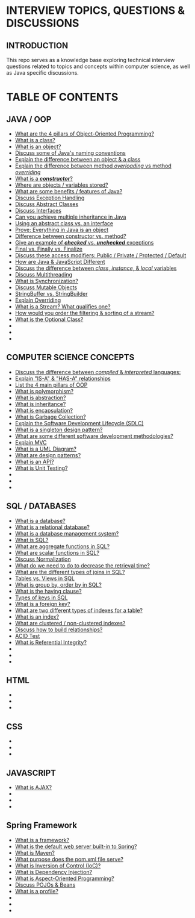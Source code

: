 # INTERVIEW TOPICS, QUESTIONS & DISCUSSIONS
## INTRODUCTION
This repo serves as a knowledge base exploring technical interview questions related to topics and concepts
within computer science, as well as Java specific discussions.

# TABLE OF CONTENTS
## JAVA / OOP
* [What are the 4 pillars of Object-Oriented Programming?](https://github.com/M-Croghan/Interview-Prep/blob/main/Java_OOP.md#what-are-the-4-pillars-of-object-oriented-programming-describe-them)
* [What is a class?](https://github.com/M-Croghan/Interview-Prep/blob/main/Java_OOP.md#what-is-a-class)
* [What is an object?](https://github.com/M-Croghan/Interview-Prep/blob/main/Java_OOP.md#what-is-an-object)
* [Discuss some of Java's naming conventions](https://github.com/M-Croghan/Interview-Prep/blob/main/Java_OOP.md#discuss-some-of-javas-naming-conventions)
* [Explain the difference between an object & a class](https://github.com/M-Croghan/Interview-Prep/blob/main/Java_OOP.md#explain-the-difference-between-an-object--a-class)
* [Explain the difference between method _overloading_ vs method _overriding_](https://github.com/M-Croghan/Interview-Prep/blob/main/Java_OOP.md#explain-the-difference-between-method-overloading-vs-method-overriding)
* [What is a ***constructor***?](https://github.com/M-Croghan/Interview-Prep/blob/main/Java_OOP.md#what-is-a-constructor)
* [Where are objects / variables stored?](https://github.com/M-Croghan/Interview-Prep/blob/main/Java_OOP.md#where-are-objects--variables-stored)
* [What are some benefits / features of Java?](https://github.com/M-Croghan/Interview-Prep/blob/main/Java_OOP.md#what-are-some-of-the-benefits--features-of-java)
* [Discuss Exception Handling](https://github.com/M-Croghan/Interview-Prep/blob/main/Java_OOP.md#discuss-exception-handling-errors-vs-exceptions)
* [Discuss Abstract Classes](https://github.com/M-Croghan/Interview-Prep/blob/main/Java_OOP.md#discuss-abstract-classes)
* [Discuss Interfaces](https://github.com/M-Croghan/Interview-Prep/blob/main/Java_OOP.md#discuss-interfaces)
* [Can you achieve multiple inheritance in Java](https://github.com/M-Croghan/Interview-Prep/blob/main/Java_OOP.md#can-you-achieve-multiple-inheritance-in-java)
* [Using an abstract class vs. an interface](https://github.com/M-Croghan/Interview-Prep/blob/main/Java_OOP.md#using-an-abstract-class-vs-an-interface)
* [Prove: Everything in Java is an object](https://github.com/M-Croghan/Interview-Prep/blob/main/Java_OOP.md#prove-everything-in-java-is-an-object)
* [Difference between constructor vs. method?](https://github.com/M-Croghan/Interview-Prep/blob/main/Java_OOP.md#difference-between-constructor-vs-method)
* [Give an example of ***checked*** vs. ***unchecked*** exceptions](https://github.com/M-Croghan/Interview-Prep/blob/main/Java_OOP.md#give-an-example-of-checked-vs-unchecked-exceptions)
* [Final vs. Finally vs. Finalize](https://github.com/M-Croghan/Interview-Prep/blob/main/Java_OOP.md#final-vs-finally-vs-finalize)
* [Discuss these access modifiers: Public / Private / Protected / Default](https://github.com/M-Croghan/Interview-Prep/blob/main/Java_OOP.md#discuss-these-access-modifiers-public--private--protected--default)
* [How are Java & JavaScript Different](https://github.com/M-Croghan/Interview-Prep/blob/main/Java_OOP.md#how-are-java--javascript-different)
* [Discuss the difference between _class_, _instance_, & _local_ variables](https://github.com/M-Croghan/Interview-Prep/blob/main/Java_OOP.md#discuss-the-difference-between-class--instance-variables--methods)
* [Discuss Multithreading](https://github.com/M-Croghan/Interview-Prep/blob/main/Java_OOP.md#discuss-multithreading)
* [What is Synchronization?](https://github.com/M-Croghan/Interview-Prep/blob/main/Java_OOP.md#what-is-synchronization)
* [Discuss Mutable Objects](https://github.com/M-Croghan/Interview-Prep/blob/main/Java_OOP.md#discuss-mutable-objects)
* [StringBuffer vs. StringBuilder](https://github.com/M-Croghan/Interview-Prep/blob/main/Java_OOP.md#stringbuffer-vs-stringbuilder)
* [Explain Overriding](https://github.com/M-Croghan/Interview-Prep/blob/main/Java_OOP.md#explain-overriding)
* [What is a Stream? What qualifies one?](https://github.com/M-Croghan/Interview-Prep/blob/main/Java_OOP.md#what-is-a-stream-what-qualifies-as-one)
* [How would you order the filtering & sorting of a stream?](https://github.com/M-Croghan/Interview-Prep/blob/main/Java_OOP.md#how-would-you-order-the-filtering--sorting-of-a-stream)
* [What is the Optional Class?](https://github.com/M-Croghan/Interview-Prep/blob/main/Java_OOP.md#what-is-the-optional-class)
* []()
* []()
* []()

## COMPUTER SCIENCE CONCEPTS
* [Discuss the difference between _compiled_ & _interpreted_ languages:](https://github.com/M-Croghan/Interview-Prep/blob/main/CS_Concepts.md#discuss-the-difference-between-compiled--interpreted-languages)
* [Explain "IS-A" & "HAS-A" relationships](https://github.com/M-Croghan/Interview-Prep/blob/main/CS_Concepts.md#explain-is-a--has-a-relationships)
* [List the 4 main pillars of OOP](https://github.com/M-Croghan/Interview-Prep/blob/main/CS_Concepts.md#list-the-4-main-pillars-of-oop)
* [What is polymorphism?](https://github.com/M-Croghan/Interview-Prep/blob/main/CS_Concepts.md#what-is-polymorphism)
* [What is abstraction?](https://github.com/M-Croghan/Interview-Prep/blob/main/CS_Concepts.md#what-is-abstraction)
* [What is inheritance?](https://github.com/M-Croghan/Interview-Prep/blob/main/CS_Concepts.md#what-is-inheritance)
* [What is encapsulation?](https://github.com/M-Croghan/Interview-Prep/blob/main/CS_Concepts.md#what-is-encapsulation)
* [What is Garbage Collection?](https://github.com/M-Croghan/Interview-Prep/blob/main/CS_Concepts.md#what-is-garbage-collection)
* [Explain the Software Development Lifecycle (SDLC)](https://github.com/M-Croghan/Interview-Prep/blob/main/CS_Concepts.md#explain-the-software-developmnt-lifecycle-sdlc)
* [What is a singleton design pattern?](https://github.com/M-Croghan/Interview-Prep/blob/main/CS_Concepts.md#what-is-a-singleton-design-pattern)
* [What are some different software development methodologies?](https://github.com/M-Croghan/Interview-Prep/blob/main/CS_Concepts.md#what-are-some-of-the-different-software-development-methodologies)
* [Explain MVC](https://github.com/M-Croghan/Interview-Prep/blob/main/CS_Concepts.md#explain-mvc)
* [What is a UML Diagram?](https://github.com/M-Croghan/Interview-Prep/blob/main/CS_Concepts.md#what-is-a-uml-diagram)
* [What are design patterns?](https://github.com/M-Croghan/Interview-Prep/blob/main/CS_Concepts.md#what-are-design-patterns)
* [What is an API?](https://github.com/M-Croghan/Interview-Prep/blob/main/CS_Concepts.md#what-is-an-api)
* [What is Unit Testing?](https://github.com/M-Croghan/Interview-Prep/blob/main/CS_Concepts.md#what-is-unit-testing)
* []()
* []()
* []()

## SQL / DATABASES
* [What is a database?](https://github.com/M-Croghan/Interview-Prep/blob/main/SQL_Databases.md#what-is-a-database)
* [What is a relational database?](https://github.com/M-Croghan/Interview-Prep/blob/main/SQL_Databases.md#what-is-a-relational-database)
* [What is a database management system?](https://github.com/M-Croghan/Interview-Prep/blob/main/SQL_Databases.md#what-is-a-database-management-system)
* [What is SQL?](https://github.com/M-Croghan/Interview-Prep/blob/main/SQL_Databases.md#what-is-sql)
* [What are aggregate functions in SQL?](https://github.com/M-Croghan/Interview-Prep/blob/main/SQL_Databases.md#what-are-aggregate-functions-in-sql)
* [What are scalar functions in SQL?](https://github.com/M-Croghan/Interview-Prep/blob/main/SQL_Databases.md#what-are-scalar-functions-in-sql)
* [Discuss Normalization](https://github.com/M-Croghan/Interview-Prep/blob/main/SQL_Databases.md#discuss-normalization)
* [What do we need to do to decrease the retrieval time?](https://github.com/M-Croghan/Interview-Prep/blob/main/SQL_Databases.md#what-do-we-need-to-do-to-decrease-the-retrieval-time)
* [What are the different types of joins in SQL?](https://github.com/M-Croghan/Interview-Prep/blob/main/SQL_Databases.md#what-are-the-different-types-of-joins-in-sql)
* [Tables vs. Views in SQL](https://github.com/M-Croghan/Interview-Prep/blob/main/SQL_Databases.md#tables-vs-views-in-sql)
* [What is group by, order by in SQL?](https://github.com/M-Croghan/Interview-Prep/blob/main/SQL_Databases.md#what-is-group-by-order-by-in-sql)
* [What is the having clause?](https://github.com/M-Croghan/Interview-Prep/blob/main/SQL_Databases.md#what-is-the-having-clause)
* [Types of keys in SQL](https://github.com/M-Croghan/Interview-Prep/blob/main/SQL_Databases.md#types-of-keys-in-sql)
* [What is a foreign key?](https://github.com/M-Croghan/Interview-Prep/blob/main/SQL_Databases.md#what-is-a-foreign-key)
* [What are two different types of indexes for a table?](https://github.com/M-Croghan/Interview-Prep/blob/main/SQL_Databases.md#what-are-two-different-types-of-indexes-for-a-table-)
* [What is an index?](https://github.com/M-Croghan/Interview-Prep/blob/main/SQL_Databases.md#what-is-an-index)
* [What are clustered / non-clustered indexes?](https://github.com/M-Croghan/Interview-Prep/blob/main/SQL_Databases.md#what-are-clustered--non-clustered-indexes)
* [Discuss how to build relationships?](https://github.com/M-Croghan/Interview-Prep/blob/main/SQL_Databases.md#discuss-how-to-build-relationships)
* [ACID Test](https://github.com/M-Croghan/Interview-Prep/blob/main/SQL_Databases.md#acid-test)
* [What is Referential Integrity?](https://github.com/M-Croghan/Interview-Prep/blob/main/SQL_Databases.md#what-is-referential-integrity)
* []()
* []()
* []()

## HTML
* []()
* []()
* []()


## CSS
* []()
* []()
* []()


## JAVASCRIPT
* [What is AJAX?](https://github.com/M-Croghan/Interview-Prep/blob/main/JavaScript.md#what-is-ajax)
* []()
* []()
* []()


## Spring Framework
* [What is a framework?](https://github.com/M-Croghan/Interview-Prep/blob/main/Spring.md#what-is-a-framework)
* [What is the default web server built-in to Spring?](https://github.com/M-Croghan/Interview-Prep/blob/main/Spring.md#what-is-the-default-web-server-built-in-to-spring)
* [What is Maven?](https://github.com/M-Croghan/Interview-Prep/blob/main/Spring.md#what-is-maven)
* [What purpose does the pom.xml file serve?](https://github.com/M-Croghan/Interview-Prep/blob/main/Spring.md#what-purpose-does-the-pomxml-file-serve)
* [What is Inversion of Control (IoC)?](https://github.com/M-Croghan/Interview-Prep/blob/main/Spring.md#what-is-inversion-of-control-ioc)
* [What is Dependency Injection?](https://github.com/M-Croghan/Interview-Prep/blob/main/Spring.md#what-is-dependency-injection)
* [What is Aspect-Oriented Programming?](https://github.com/M-Croghan/Interview-Prep/blob/main/Spring.md#what-is-aspect-oriented-programming)
* [Discuss POJOs & Beans](https://github.com/M-Croghan/Interview-Prep/blob/main/Spring.md#discuss-pojos--beans)
* [What is a profile?](https://github.com/M-Croghan/Interview-Prep/blob/main/Spring.md#what-is-a-profile)
* []()
* []()
* []()


